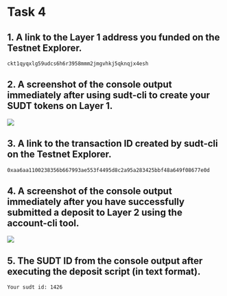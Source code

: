 # Task 4

## 1. A link to the Layer 1 address you funded on the Testnet Explorer.

```ckt1qyqxlg59udcs6h6r3958mmm2jmgvhkj5qknqjx4esh```

## 2. A screenshot of the console output immediately after using sudt-cli to create your SUDT tokens on Layer 1.

![](sudt.jpeg)


## 3. A link to the transaction ID created by sudt-cli on the Testnet Explorer.

```0xaa6aa1100238356b667993ae553f4495d8c2a95a283425bbf48a649f08677e0d```

## 4. A screenshot of the console output immediately after you have successfully submitted a deposit to Layer 2 using the account-cli tool.

![](deposited.jpeg)

## 5. The SUDT ID from the console output after executing the deposit script (in text format).

```Your sudt id: 1426```



